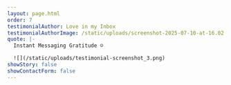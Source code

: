 ```yaml
---
layout: page.html
order: 7
testimonialAuthor: Love in my Inbox
testimonialAuthorImage: /static/uploads/screenshot-2025-07-10-at-16.02.53.png
quote: |-
  Instant Messaging Gratitude ☺️

  ![](/static/uploads/testimonial-screenshot_3.png)
showStory: false
showContactForm: false
---
```

